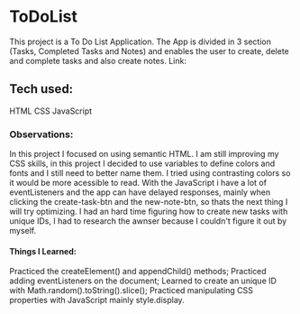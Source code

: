 # ToDoList
This project is a To Do List Application. The App is divided in 3 section (Tasks, Completed Tasks and Notes) and enables the user to create, delete and complete tasks and also create notes.
Link:

## Tech used:
HTML
CSS
JavaScript

### Observations:
In this project I focused on using semantic HTML.
I am still improving my CSS skills, in this project I decided to use variables to define colors and fonts and I still need to better name them.
I tried using contrasting colors so it would be more acessible to read.
With the JavaScript i have a lot of eventListeners and the app can have delayed responses, mainly when clicking the create-task-btn and the new-note-btn, so thats the next thing I will try optimizing.
I had an hard time figuring how to create new tasks with unique IDs, I had to research the awnser because I couldn't figure it out by myself.

#### Things I Learned:
Practiced the createElement() and appendChild() methods;
Practiced adding eventListeners on the document;
Learned to create an unique ID with Math.random().toString().slice();
Practiced manipulating CSS properties with JavaScript mainly style.display.
